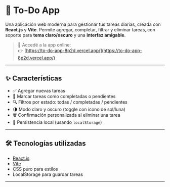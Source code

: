# 📝 To-Do App

Una aplicación web moderna para gestionar tus tareas diarias, creada con **React.js** y **Vite**. Permite agregar, completar, filtrar y eliminar tareas, con soporte para **tema claro/oscuro** y una **interfaz amigable**.

> 🔗 Accedé a la app online:  
> 👉 [https://to-do-app-8p2d.vercel.app/](https://to-do-app-8p2d.vercel.app/)

---

## ✨ Características

- ✅ Agregar nuevas tareas
- 🔁 Marcar tareas como completadas o pendientes
- 🔍 Filtros por estado: todas / completadas / pendientes
- 🌗 Modo claro y oscuro (toggle con ícono de sol/luna)
- 🗑️ Confirmación personalizada al eliminar una tarea
- 💾 Persistencia local (usando `localStorage`)

---

## 🛠️ Tecnologías utilizadas

- [React.js](https://reactjs.org/)
- [Vite](https://vitejs.dev/)
- CSS puro para estilos
- LocalStorage para guardar tareas

---

